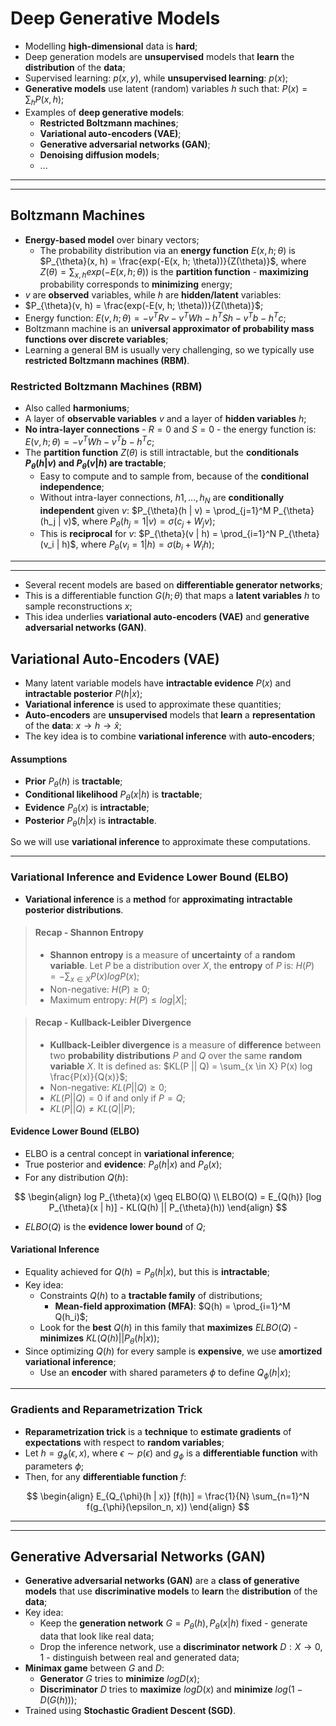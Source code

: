 # Deep Generative Models

* Modelling **high-dimensional** data is **hard**;
* Deep generation models are **unsupervised** models that **learn** the **distribution** of the **data**;
* Supervised learning: $p(x, y)$, while **unsupervised learning**: $p(x)$;
* **Generative models** use latent (random) variables $h$ such that: $P(x) = \sum_h P(x, h)$;
* Examples of **deep generative models**:
  * **Restricted Boltzmann machines**;
  * **Variational auto-encoders (VAE)**;
  * **Generative adversarial networks (GAN)**;
  * **Denoising diffusion models**;
  * ...

---
---

## Boltzmann Machines

* **Energy-based model** over binary vectors;
  * The probability distribution via an **energy function** $E(x, h; \theta)$ is $P_{\theta}(x, h) = \frac{exp(-E(x, h; \theta))}{Z(\theta)}$, where $Z(\theta) = \sum_{x, h} exp(-E(x, h; \theta))$ is the **partition function** - **maximizing** probability corresponds to **minimizing** energy;
* $v$ are **observed** variables, while $h$ are **hidden/latent** variables:
* $P_{\theta}(v, h) = \frac{exp(-E(v, h; \theta))}{Z(\theta)}$;
* Energy function: $E(v, h; \theta) = - v^T R v - v^T W h - h^T S h - v^T b - h^T c$;
* Boltzmann machine is an **universal approximator of probability mass functions over discrete variables**;
* Learning a general BM is usually very challenging, so we typically use **restricted Boltzmann machines (RBM)**.

### Restricted Boltzmann Machines (RBM)

* Also called **harmoniums**;
* A layer of **observable variables** $v$ and a layer of **hidden variables** $h$;
* **No intra-layer connections** - $R = 0$ and $S = 0$ - the energy function is: $E(v, h; \theta) = - v^T W h - v^T b - h^T c$;
* The **partition function** $Z(\theta)$ is still intractable, but the **conditionals $P_{\theta}(h | v)$ and $P_{\theta}(v | h)$ are tractable**;
  * Easy to compute and to sample from, because of the **conditional independence**;
  * Without intra-layer connections, $h1, ..., h_N$ are **conditionally independent** given $v$: $P_{\theta}(h | v) = \prod_{j=1}^M P_{\theta}(h_j | v)$, where $P_{\theta}(h_j = 1 | v) = \sigma(c_j + W_j v)$;
  * This is **reciprocal** for $v$: $P_{\theta}(v | h) = \prod_{i=1}^N P_{\theta}(v_i | h)$, where $P_{\theta}(v_i = 1 | h) = \sigma(b_i + W_i h)$;

---
---

* Several recent models are based on **differentiable generator networks**;
* This is a differentiable function $G(h; \theta)$ that maps a **latent variables** $h$ to sample reconstructions $x$;
* This idea underlies **variational auto-encoders (VAE)** and **generative adversarial networks (GAN)**.

## Variational Auto-Encoders (VAE)

* Many latent variable models have **intractable evidence** $P(x)$ and **intractable posterior** $P(h | x)$;
* **Variational inference** is used to approximate these quantities;
* **Auto-encoders** are **unsupervised** models that **learn** a **representation** of the **data**: $x \rightarrow h \rightarrow \hat{x}$;
* The key idea is to combine **variational inference** with **auto-encoders**;

#### Assumptions

* **Prior** $P_{\theta}(h)$ is **tractable**;
* **Conditional likelihood** $P_{\theta}(x | h)$ is **tractable**;
* **Evidence** $P_{\theta}(x)$ is **intractable**;
* **Posterior** $P_{\theta}(h | x)$ is **intractable**.

So we will use **variational inference** to approximate these computations.

---

### Variational Inference and Evidence Lower Bound (ELBO)

* **Variational inference** is a **method** for **approximating** **intractable** **posterior distributions**.

> #### Recap - Shannon Entropy
>
> * **Shannon entropy** is a measure of **uncertainty** of a **random variable**. Let $P$ be a distribution over $X$, the **entropy** of $P$ is: $H(P) = - \sum_{x \in X} P(x) log P(x)$;
> * Non-negative: $H(P) \geq 0$;
> * Maximum entropy: $H(P) \leq log |X|$;

> #### Recap - Kullback-Leibler Divergence
>
> * **Kullback-Leibler divergence** is a measure of **difference** between two **probability distributions** $P$ and $Q$ over the same **random variable** $X$. It is defined as: $KL(P || Q) = \sum_{x \in X} P(x) log \frac{P(x)}{Q(x)}$;
> * Non-negative: $KL(P || Q) \geq 0$;
> * $KL(P || Q) = 0$ if and only if $P = Q$;
> * $KL(P || Q) \neq KL(Q || P)$;

#### Evidence Lower Bound (ELBO)

* ELBO is a central concept in **variational inference**;
* True posterior and **evidence**: $P_{\theta}(h | x)$ and $P_{\theta}(x)$;
* For any distribution $Q(h)$:

$$
\begin{align}
log P_{\theta}(x) \geq ELBO(Q) \\
ELBO(Q) = E_{Q(h)} [log P_{\theta}(x | h)] - KL(Q(h) || P_{\theta}(h))
\end{align}
$$

* $ELBO(Q)$ is the **evidence lower bound** of $Q$;

#### Variational Inference

* Equality achieved for $Q(h) = P_{\theta}(h | x)$, but this is **intractable**;
* Key idea:
  * Constraints $Q(h)$ to a **tractable family** of distributions;
    * **Mean-field approximation (MFA)**: $Q(h) = \prod_{i=1}^M Q(h_i)$;
  * Look for the **best** $Q(h)$ in this family that **maximizes** $ELBO(Q)$ - **minimizes** $KL(Q(h) || P_{\theta}(h | x))$;
* Since optimizing $Q(h)$ for every sample is **expensive**, we use **amortized variational inference**;
  * Use an **encoder** with shared parameters $\phi$ to define $Q_{\phi}(h | x)$;

---

### Gradients and Reparametrization Trick

* **Reparametrization trick** is a **technique** to **estimate gradients** of **expectations** with respect to **random variables**;
* Let $h = g_{\phi}(\epsilon, x)$, where $\epsilon \sim p(\epsilon)$ and $g_{\phi}$ is a **differentiable function** with parameters $\phi$;
* Then, for any **differentiable function** $f$:

$$
\begin{align}
E_{Q_{\phi}(h | x)} [f(h)] = \frac{1}{N} \sum_{n=1}^N f(g_{\phi}(\epsilon_n, x))
\end{align}
$$

---
---

## Generative Adversarial Networks (GAN)

* **Generative adversarial networks (GAN)** are a **class of generative models** that use **discriminative models** to **learn** the **distribution** of the **data**;
* Key idea:
  * Keep the **generation network** $G = {P_{\theta}(h), P_{\theta}(x | h)}$ fixed - generate data that look like real data;
  * Drop the inference network, use a **discriminator network** $D : X \rightarrow {0, 1}$ - distinguish between real and generated data;
* **Minimax game** between $G$ and $D$:
  * **Generator** $G$ tries to **minimize** $log D(x)$;
  * **Discriminator** $D$ tries to **maximize** $log D(x)$ and **minimize** $log (1 - D(G(h)))$;
* Trained using **Stochastic Gradient Descent (SGD)**.
